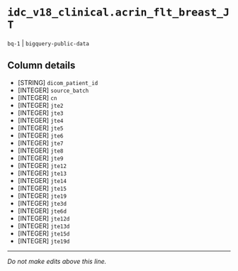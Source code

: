 # `idc_v18_clinical.acrin_flt_breast_JT`
`bq-1` | `bigquery-public-data`

## Column details
* [STRING]    `dicom_patient_id`
* [INTEGER]   `source_batch`
* [INTEGER]   `cn`
* [INTEGER]   `jte2`
* [INTEGER]   `jte3`
* [INTEGER]   `jte4`
* [INTEGER]   `jte5`
* [INTEGER]   `jte6`
* [INTEGER]   `jte7`
* [INTEGER]   `jte8`
* [INTEGER]   `jte9`
* [INTEGER]   `jte12`
* [INTEGER]   `jte13`
* [INTEGER]   `jte14`
* [INTEGER]   `jte15`
* [INTEGER]   `jte19`
* [INTEGER]   `jte3d`
* [INTEGER]   `jte6d`
* [INTEGER]   `jte12d`
* [INTEGER]   `jte13d`
* [INTEGER]   `jte15d`
* [INTEGER]   `jte19d`

-------------------------------------------------------------------------------
*Do not make edits above this line.*
